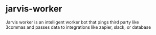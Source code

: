 # jarvis-worker
Jarvis worker is an intelligent worker bot that pings third party like 3commas and passes data to integrations like zapier, slack, or database
